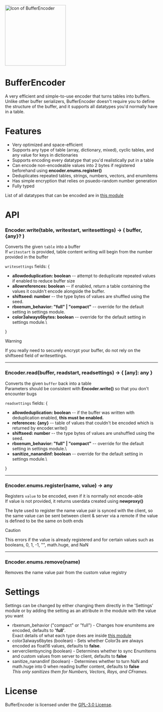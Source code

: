 <img src="icon.png" alt="Icon of BufferEncoder" width="200" height="200">

# BufferEncoder
A very efficient and simple-to-use encoder that turns tables into buffers.\
Unlike other buffer serializers, BufferEncoder doesn't require you to define the structure of the buffer, and it supports all datatypes you'd normally have in a table.

# Features

* Very optimized and space-efficient
* Supports any type of table (array, dictionary, mixed), cyclic tables, and any value for keys in dictionaries
* Supports encoding every datatype that you'd realistically put in a table
* Can encode non-encodeable values into 2 bytes if registered beforehand using **encoder.enums.register()**
* Deduplicates repeated tables, strings, numbers, vectors, and enumitems
* Has simple encryption that relies on psuedo-random number generation
* Fully typed

List of all datatypes that can be encoded are in [this module](src/init.luau)

# API
### Encoder.write(table, writestart, writesettings) -> ( buffer, {any}? )
Converts the given `table` into a buffer\
If `writestart` is provided, table content writing will begin from the number provided in the buffer

`writesettings` fields: {
-    **allowdeduplication: boolean** -- attempt to deduplicate repeated values if enabled to reduce buffer size
-    **allowreferences: boolean** -- if enabled, return a table containing the values it couldn't encode alongside the buffer.
-    **shiftseed: number** -- the type bytes of values are shuffled using the seed.
-    **rbxenum_behavior: "full" | "compact"** -- override for the default setting in settings module.
-    **color3always6bytes: boolean** -- override for the default setting in settings module.\

}

> [!WARNING]
> If you really need to securely encrypt your buffer, do not rely on the shiftseed field of writesettings.

---
### Encoder.read(buffer, readstart, readsettings) -> { [any]: any }
Converts the given `buffer` back into a table\
Parameters should be consistent with **Encoder.write()** so that you don't encounter bugs

`readsettings` fields: {
-    **allowdeduplication: boolean** -- if the buffer was written with deduplication enabled, **this must be enabled.**
-    **references: {any}** -- table of values that couldn't be encoded which is returned by encoder.write()
-    **shiftseed: number** -- the type bytes of values are unshuffled using the seed.
-    **rbxenum_behavior: "full" | "compact"** -- override for the default setting in settings module.\
-    **sanitize_nanandinf: boolean** -- override for the default setting in settings module.\

}

---
### Encoder.enums.register(name, value) -> any
Registers `value` to be encoded, even if it is normally not encode-able\
If value is not provided, it returns userdata created using **newproxy()**

The byte used to register the name value pair is synced with the client, so the same value can be sent between client & server via a remote if the value is defined to be the same on both ends

> [!CAUTION]
> This errors if the value is already registered and for certain values such as booleans, 0, 1, -1, "", math.huge, and NaN

---
### Encoder.enums.remove(name)
Removes the name value pair from the custom value registry

# Settings
Settings can be changed by either changing them directly in the 'Settings' module or by adding the setting as an attribute in the module with the value you want

* rbxenum_behavior ("compact" or "full") - Changes how enumitems are encoded, defaults to **'full'**.\
Exact details of what each type does are inside [this module](src/init.luau)
* color3always6bytes (boolean) - Sets whether Color3s are always encoded as float16 values, defaults to **false**.
* serverclientsyncing (boolean) - Determines whether to sync EnumItems and custom values from server to client, defaults to **false**
* sanitize_nanandinf (boolean) - Determines whether to turn NaN and math.huge into 0 when reading buffer content, defaults to **false**\
*This only sanitizes them for Numbers, Vectors, Rays, and CFrames.*

# License
BufferEncoder is licensed under the [GPL-3.0 License](LICENSE).

